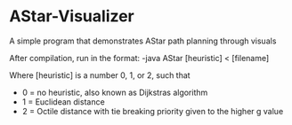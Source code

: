 # AStar-Visualizer
A simple program that demonstrates AStar path planning through visuals

After compilation, run in the format:
-java AStar [heuristic] < [filename]

Where [heuristic] is a number 0, 1, or 2, such that
- 0 = no heuristic, also known as Dijkstras algorithm
- 1 = Euclidean distance
- 2 = Octile distance with tie breaking priority given to the higher g value
